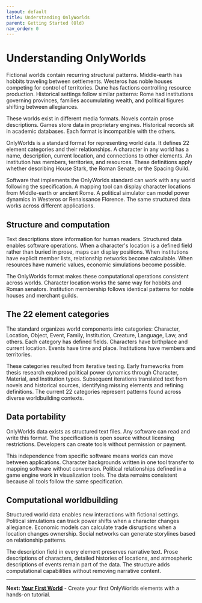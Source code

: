 ```yaml
---
layout: default
title: Understanding OnlyWorlds
parent: Getting Started (Old)
nav_order: 0
---
```


# Understanding OnlyWorlds

Fictional worlds contain recurring structural patterns. Middle-earth has hobbits traveling between settlements. Westeros has noble houses competing for control of territories. Dune has factions controlling resource production. Historical settings follow similar patterns: Rome had institutions governing provinces, families accumulating wealth, and political figures shifting between allegiances.

These worlds exist in different media formats. Novels contain prose descriptions. Games store data in proprietary engines. Historical records sit in academic databases. Each format is incompatible with the others.

OnlyWorlds is a standard format for representing world data. It defines 22 element categories and their relationships. A character in any world has a name, description, current location, and connections to other elements. An institution has members, territories, and resources. These definitions apply whether describing House Stark, the Roman Senate, or the Spacing Guild.

Software that implements the OnlyWorlds standard can work with any world following the specification. A mapping tool can display character locations from Middle-earth or ancient Rome. A political simulator can model power dynamics in Westeros or Renaissance Florence. The same structured data works across different applications.

## Structure and computation

Text descriptions store information for human readers. Structured data enables software operations. When a character's location is a defined field rather than buried in prose, maps can display positions. When institutions have explicit member lists, relationship networks become calculable. When resources have numeric values, economic simulations become possible.

The OnlyWorlds format makes these computational operations consistent across worlds. Character location works the same way for hobbits and Roman senators. Institution membership follows identical patterns for noble houses and merchant guilds.

## The 22 element categories

The standard organizes world components into categories: Character, Location, Object, Event, Family, Institution, Creature, Language, Law, and others. Each category has defined fields. Characters have birthplace and current location. Events have time and place. Institutions have members and territories.

These categories resulted from iterative testing. Early frameworks from thesis research explored political power dynamics through Character, Material, and Institution types. Subsequent iterations translated text from novels and historical sources, identifying missing elements and refining definitions. The current 22 categories represent patterns found across diverse worldbuilding contexts.

## Data portability

OnlyWorlds data exists as structured text files. Any software can read and write this format. The specification is open source without licensing restrictions. Developers can create tools without permission or payment.

This independence from specific software means worlds can move between applications. Character backgrounds written in one tool transfer to mapping software without conversion. Political relationships defined in a game engine work in visualization tools. The data remains consistent because all tools follow the same specification.

## Computational worldbuilding

Structured world data enables new interactions with fictional settings. Political simulations can track power shifts when a character changes allegiance. Economic models can calculate trade disruptions when a location changes ownership. Social networks can generate storylines based on relationship patterns.

The description field in every element preserves narrative text. Prose descriptions of characters, detailed histories of locations, and atmospheric descriptions of events remain part of the data. The structure adds computational capabilities without removing narrative content.

---

**Next: [Your First World](my-first-world)** - Create your first OnlyWorlds elements with a hands-on tutorial.